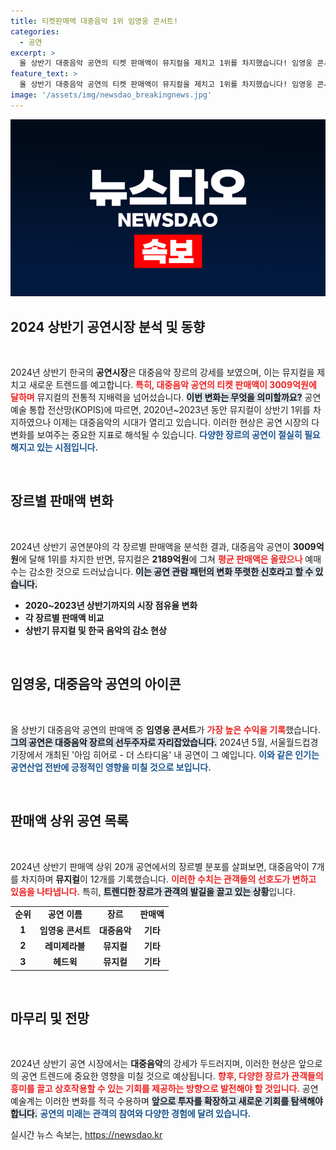 ```yaml
---
title: 티켓판매액 대중음악 1위 임영웅 콘서트!
categories:
  - 공연
excerpt: >
  올 상반기 대중음악 공연의 티켓 판매액이 뮤지컬을 제치고 1위를 차지했습니다! 임영웅 콘서트가 그 주역으로, 관객들의 열기와 뜨거운 반응이 이어지고 있습니다. 공연 시장의 변화, 지금 바로 확인해보세요!
feature_text: >
  올 상반기 대중음악 공연의 티켓 판매액이 뮤지컬을 제치고 1위를 차지했습니다! 임영웅 콘서트가 그 주역으로, 관객들의 열기와 뜨거운 반응이 이어지고 있습니다. 공연 시장의 변화, 지금 바로 확인해보세요!
image: '/assets/img/newsdao_breakingnews.jpg'
---
```


<p><img src="/assets/img/newsdao_breakingnews.jpg" alt="ranknews 속보" /></p>

<h2 data-ke-size="size26">2024 상반기 공연시장 분석 및 동향</h2>

<p data-ke-size="size16">&nbsp;</p>

<p>2024년 상반기 한국의 <b>공연시장</b>은 대중음악 장르의 강세를 보였으며, 이는 뮤지컬을 제치고 새로운 트렌드를 예고합니다. <b><span style="color: #ee2323;">특히, 대중음악 공연의 티켓 판매액이 3009억원에 달하며</span></b> 뮤지컬의 전통적 지배력을 넘어섰습니다. <b><span style="background-color: #21538527;">이번 변화는 무엇을 의미할까요?</span></b> 공연 예술 통합 전산망(KOPIS)에 따르면, 2020년~2023년 동안 뮤지컬이 상반기 1위를 차지하였으나 이제는 대중음악의 시대가 열리고 있습니다. 이러한 현상은 공연 시장의 다변화를 보여주는 중요한 지표로 해석될 수 있습니다. <b><span style="color: #1a5490;">다양한 장르의 공연이 절실히 필요해지고 있는 시점입니다.</span></b></p>

<p data-ke-size="size16">&nbsp;</p>

<h2 data-ke-size="size26">장르별 판매액 변화</h2>

<p data-ke-size="size16">&nbsp;</p>

<p>2024년 상반기 공연분야의 각 장르별 판매액을 분석한 결과, 대중음악 공연이 <b>3009억원</b>에 달해 1위를 차지한 반면, 뮤지컬은 <b>2189억원</b>에 그쳐 <b><span style="color: #ee2323;">평균 판매액은 올랐으나</span></b> 예매 수는 감소한 것으로 드러났습니다. <b><span style="background-color: #21538527;">이는 공연 관람 패턴의 변화 뚜렷한 신호라고 할 수 있습니다.</span></b></p>

<ul>
    <li><b>2020~2023년 상반기까지의 시장 점유율 변화</b></li>
    <li><b>각 장르별 판매액 비교</b></li>
    <li><b>상반기 뮤지컬 및 한국 음악의 감소 현상</b></li>
</ul>

<p data-ke-size="size16">&nbsp;</p>

<h2 data-ke-size="size26">임영웅, 대중음악 공연의 아이콘</h2>

<p data-ke-size="size16">&nbsp;</p>

<p>올 상반기 대중음악 공연의 판매액 중 <b>임영웅 콘서트</b>가 <b><span style="color: #ee2323;">가장 높은 수익을 기록</span></b>했습니다. <b><span style="background-color: #21538527;">그의 공연은 대중음악 장르의 선두주자로 자리잡았습니다.</span></b> 2024년 5월, 서울월드컵경기장에서 개최된 '아임 히어로 - 더 스타디움' 내 공연이 그 예입니다. <b><span style="color: #1a5490;">이와 같은 인기는 공연산업 전반에 긍정적인 영향을 미칠 것으로 보입니다.</span></b></p>

<p data-ke-size="size16">&nbsp;</p>

<h2 data-ke-size="size26">판매액 상위 공연 목록</h2>

<p data-ke-size="size16">&nbsp;</p>

<p>2024년 상반기 판매액 상위 20개 공연에서의 장르별 분포를 살펴보면, 대중음악이 7개를 차지하며 <b>뮤지컬</b>이 12개를 기록했습니다. <b><span style="color: #ee2323;">이러한 수치는 관객들의 선호도가 변하고 있음을 나타냅니다.</span></b> 특히, <b><span style="background-color: #21538527;">트렌디한 장르가 관객의 발길을 끌고 있는 상황</span></b>입니다.</p>

<table>
    <tr>
        <td style="text-align: center; height: 17px;"><b>순위</b></td>
        <td style="text-align: center; height: 17px;"><b>공연 이름</b></td>
        <td style="text-align: center; height: 17px;"><b>장르</b></td>
        <td style="text-align: center; height: 17px;"><b>판매액</b></td>
    </tr>
    <tr>
        <td style="text-align: center; height: 17px;"><b>1</b></td>
        <td style="text-align: center; height: 17px;"><b>임영웅 콘서트</b></td>
        <td style="text-align: center; height: 17px;"><b>대중음악</b></td>
        <td style="text-align: center; height: 17px;"><b>기타</b></td>
    </tr>
    <tr>
        <td style="text-align: center; height: 17px;"><b>2</b></td>
        <td style="text-align: center; height: 17px;"><b>레미제라블</b></td>
        <td style="text-align: center; height: 17px;"><b>뮤지컬</b></td>
        <td style="text-align: center; height: 17px;"><b>기타</b></td>
    </tr>
    <tr>
        <td style="text-align: center; height: 17px;"><b>3</b></td>
        <td style="text-align: center; height: 17px;"><b>헤드윅</b></td>
        <td style="text-align: center; height: 17px;"><b>뮤지컬</b></td>
        <td style="text-align: center; height: 17px;"><b>기타</b></td>
    </tr>
</table>

<p data-ke-size="size16">&nbsp;</p>

<h2 data-ke-size="size26">마무리 및 전망</h2>

<p data-ke-size="size16">&nbsp;</p>

<p>2024년 상반기 공연 시장에서는 <b>대중음악</b>의 강세가 두드러지며, 이러한 현상은 앞으로의 공연 트렌드에 중요한 영향을 미칠 것으로 예상됩니다. <b><span style="color: #ee2323;">향후, 다양한 장르가 관객들의 흥미를 끌고 상호작용할 수 있는 기회를 제공하는 방향으로 발전해야 할 것입니다.</span></b> 공연 예술계는 이러한 변화를 적극 수용하며 <b><span style="background-color: #21538527;">앞으로 투자를 확장하고 새로운 기회를 탐색해야 합니다.</span></b> <b><span style="color: #1a5490;">공연의 미래는 관객의 참여와 다양한 경험에 달려 있습니다.</span></b></p>
실시간 뉴스 속보는, <a href="https://newsdao.kr" rel="dofollow">https://newsdao.kr</a>


